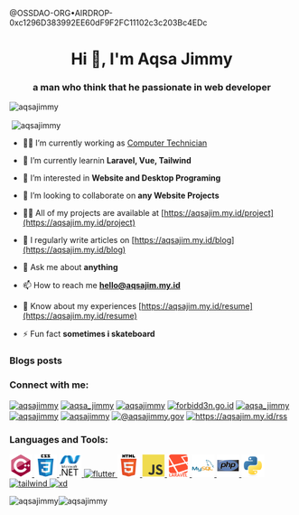 @OSSDAO-ORG•AIRDROP-0xc1296D383992EE60dF9F2FC11102c3c203Bc4EDc
<h1 align="center">Hi 👋, I'm Aqsa Jimmy</h1>
<h3 align="center">a man who think that he passionate in web developer</h3>

<p align="left"> <img src="https://komarev.com/ghpvc/?username=aqsajimmy&label=Profile%20views&color=0e75b6&style=flat" alt="aqsajimmy" /> </p>

<p>&nbsp;<img align="center" src="https://github-readme-stats.vercel.app/api?username=aqsajimmy&show_icons=true&locale=en" alt="aqsajimmy" /></p>

<!-- <p align="left"> <a href="https://github.com/ryo-ma/github-profile-trophy"><img src="https://github-profile-trophy.vercel.app/?username=aqsajimmy" alt="aqsajimmy" /></a> </p> -->

- 👨‍💻 I’m currently working as [Computer Technician](https://imediacomputer.com)

- 🌱 I’m currently learnin **Laravel, Vue, Tailwind**

- 👀 I’m interested in **Website and Desktop Programing**

- 🤝 I’m looking to collaborate on **any Website Projects**

- 👨‍💻 All of my projects are available at [https://aqsajim.my.id/project](https://aqsajim.my.id/project)

- 📝 I regularly write articles on [https://aqsajim.my.id/blog](https://aqsajim.my.id/blog)

- 💬 Ask me about **anything**

- 📫 How to reach me **hello@aqsajim.my.id**

- 📄 Know about my experiences [https://aqsajim.my.id/resume](https://aqsajim.my.id/resume)

- ⚡ Fun fact **sometimes i skateboard**

### Blogs posts
<!-- BLOG-POST-LIST:START -->
<!-- BLOG-POST-LIST:END -->

<h3 align="left">Connect with me:</h3>
<p align="left">
<a href="https://dev.to/aqsajimmy" target="blank"><img align="center" src="https://cdn.jsdelivr.net/npm/simple-icons@3.0.1/icons/dev-dot-to.svg" alt="aqsajimmy" height="30" width="40" /></a>
<a href="https://twitter.com/aqsa_jimmy" target="blank"><img align="center" src="https://raw.githubusercontent.com/rahuldkjain/github-profile-readme-generator/master/src/images/icons/Social/twitter.svg" alt="aqsa_jimmy" height="30" width="40" /></a>
<a href="https://linkedin.com/in/aqsajimmy" target="blank"><img align="center" src="https://raw.githubusercontent.com/rahuldkjain/github-profile-readme-generator/master/src/images/icons/Social/linked-in-alt.svg" alt="aqsajimmy" height="30" width="40" /></a>
<a href="https://fb.com/forbidd3n.go.id" target="blank"><img align="center" src="https://raw.githubusercontent.com/rahuldkjain/github-profile-readme-generator/master/src/images/icons/Social/facebook.svg" alt="forbidd3n.go.id" height="30" width="40" /></a>
<a href="https://instagram.com/aqsa_jimmy" target="blank"><img align="center" src="https://raw.githubusercontent.com/rahuldkjain/github-profile-readme-generator/master/src/images/icons/Social/instagram.svg" alt="aqsa_jimmy" height="30" width="40" /></a>
<a href="https://dribbble.com/aqsajimmy" target="blank"><img align="center" src="https://raw.githubusercontent.com/rahuldkjain/github-profile-readme-generator/master/src/images/icons/Social/dribbble.svg" alt="aqsajimmy" height="30" width="40" /></a>
<a href="https://www.behance.net/aqsajimmy" target="blank"><img align="center" src="https://raw.githubusercontent.com/rahuldkjain/github-profile-readme-generator/master/src/images/icons/Social/behance.svg" alt="aqsajimmy" height="30" width="40" /></a>
<a href="https://medium.com/@aqsajimmy.gov" target="blank"><img align="center" src="https://raw.githubusercontent.com/rahuldkjain/github-profile-readme-generator/master/src/images/icons/Social/medium.svg" alt="@aqsajimmy.gov" height="30" width="40" /></a>
<a href="/https://aqsajim.my.id/rss" target="blank"><img align="center" src="https://raw.githubusercontent.com/rahuldkjain/github-profile-readme-generator/master/src/images/icons/Social/rss.svg" alt="https://aqsajim.my.id/rss" height="30" width="40" /></a>
</p>

<h3 align="left">Languages and Tools:</h3>
<p align="left"> <a href="https://www.w3schools.com/cpp/" target="_blank"> <img src="https://raw.githubusercontent.com/devicons/devicon/master/icons/cplusplus/cplusplus-original.svg" alt="cplusplus" width="40" height="40"/> </a> <a href="https://www.w3schools.com/css/" target="_blank"> <img src="https://raw.githubusercontent.com/devicons/devicon/master/icons/css3/css3-original-wordmark.svg" alt="css3" width="40" height="40"/> </a> <a href="https://dotnet.microsoft.com/" target="_blank"> <img src="https://raw.githubusercontent.com/devicons/devicon/master/icons/dot-net/dot-net-original-wordmark.svg" alt="dotnet" width="40" height="40"/> </a> <a href="https://flutter.dev" target="_blank"> <img src="https://www.vectorlogo.zone/logos/flutterio/flutterio-icon.svg" alt="flutter" width="40" height="40"/> </a> <a href="https://www.w3.org/html/" target="_blank"> <img src="https://raw.githubusercontent.com/devicons/devicon/master/icons/html5/html5-original-wordmark.svg" alt="html5" width="40" height="40"/> </a> <a href="https://developer.mozilla.org/en-US/docs/Web/JavaScript" target="_blank"> <img src="https://raw.githubusercontent.com/devicons/devicon/master/icons/javascript/javascript-original.svg" alt="javascript" width="40" height="40"/> </a> <a href="https://laravel.com/" target="_blank"> <img src="https://raw.githubusercontent.com/devicons/devicon/master/icons/laravel/laravel-plain-wordmark.svg" alt="laravel" width="40" height="40"/> </a> <a href="https://www.mysql.com/" target="_blank"> <img src="https://raw.githubusercontent.com/devicons/devicon/master/icons/mysql/mysql-original-wordmark.svg" alt="mysql" width="40" height="40"/> </a> <a href="https://www.php.net" target="_blank"> <img src="https://raw.githubusercontent.com/devicons/devicon/master/icons/php/php-original.svg" alt="php" width="40" height="40"/> </a> <a href="https://www.python.org" target="_blank"> <img src="https://raw.githubusercontent.com/devicons/devicon/master/icons/python/python-original.svg" alt="python" width="40" height="40"/> </a> <a href="https://tailwindcss.com/" target="_blank"> <img src="https://www.vectorlogo.zone/logos/tailwindcss/tailwindcss-icon.svg" alt="tailwind" width="40" height="40"/> </a> <a href="https://www.adobe.com/products/xd.html" target="_blank"> <img src="https://cdn.worldvectorlogo.com/logos/adobe-xd.svg" alt="xd" width="40" height="40"/> </a> </p>

<p><img align="left" src="https://github-readme-stats.vercel.app/api/top-langs?username=aqsajimmy&show_icons=true&locale=en&layout=compact" alt="aqsajimmy" /></p>
<p><img align="left" src="https://github-readme-streak-stats.herokuapp.com/?user=aqsajimmy&" alt="aqsajimmy" /></p>

